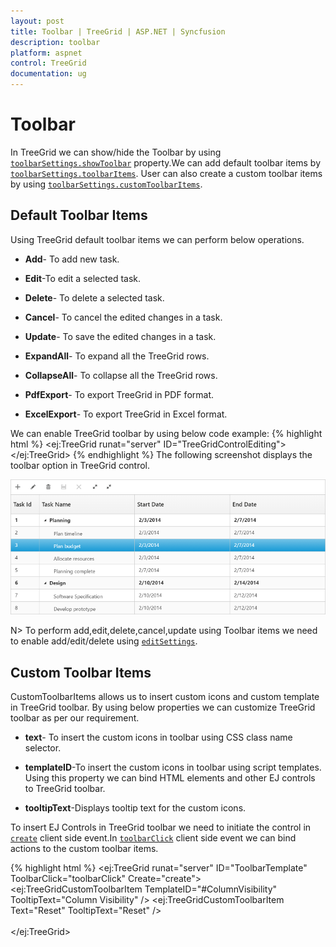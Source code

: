 ```yaml
---
layout: post
title: Toolbar | TreeGrid | ASP.NET | Syncfusion
description: toolbar
platform: aspnet
control: TreeGrid
documentation: ug
---
```

# Toolbar

In TreeGrid we can show/hide the Toolbar by using [`toolbarSettings.showToolbar`](https://help.syncfusion.com/api/js/ejtreegrid#members:toolbarsettings-showtoolbar "showToolbar") property.We can add default toolbar items by [`toolbarSettings.toolbarItems`](https://help.syncfusion.com/api/js/ejtreegrid#members:toolbarsettings-toolbaritems "toolbarItems"). User can also create a custom toolbar items by using [`toolbarSettings.customToolbarItems`](https://help.syncfusion.com/api/js/ejtreegrid#members:toolbarsettings-customToolbarItems "customToolbarItems").

## Default Toolbar Items
Using TreeGrid default toolbar items we can perform below operations.

* **Add**- To add new task.

* **Edit**-To edit a selected task.

* **Delete**- To delete a selected task.
		   
* **Cancel**- To cancel the edited changes in a task.
		   
* **Update**- To save the edited changes in a task.
		   
* **ExpandAll**- To expand all the TreeGrid rows.
		   
* **CollapseAll**- To collapse all the TreeGrid rows.
		   
* **PdfExport**- To export TreeGrid in PDF format.
		   
* **ExcelExport**- To export TreeGrid in Excel format.

We can enable TreeGrid toolbar by using below code example:
{% highlight html %}
     <ej:TreeGrid runat="server" ID="TreeGridControlEditing">         
            <ToolbarSettings ShowToolbar="true" ToolbarItems="add,edit,delete,update,cancel,expandAll,collapseAll,pdfExport,excelExport" />
     </ej:TreeGrid>
{% endhighlight %}
The following screenshot displays the toolbar option in TreeGrid control.

![](Toolbar_images/Toolbar_img1.png)

N> To perform add,edit,delete,cancel,update using Toolbar items we need to enable add/edit/delete using [`editSettings`](https://help.syncfusion.com/api/js/ejtreegrid#members:editsettings "editSettings").
  
## Custom Toolbar Items

CustomToolbarItems allows us to insert custom icons and custom template in TreeGrid toolbar. By using below properties we can customize TreeGrid toolbar as per our requirement.

* **text**- To insert the custom icons in toolbar using CSS class name selector.

* **templateID**-To insert the custom icons in toolbar using script templates. Using this property we can bind HTML elements and other EJ controls to TreeGrid toolbar.

* **tooltipText**-Displays tooltip text for the custom icons. 

To insert EJ Controls in TreeGrid toolbar we need to initiate the control in [`create`](https://help.syncfusion.com/api/js/ejtreegrid#events:create "create") client side event.In [`toolbarClick`](https://help.syncfusion.com/api/js/ejtreegrid#events:toolbarclick "toolbarclick") client side event we can bind actions to the custom toolbar items.

{% highlight html %}
   <ej:TreeGrid runat="server" ID="ToolbarTemplate" ToolbarClick="toolbarClick" Create="create">     
            <ToolbarSettings ShowToolbar="true">
                <CustomToolbarItems>
                   <ej:TreeGridCustomToolbarItem TemplateID="#ColumnVisibility" TooltipText="Column Visibility"  />
                   <ej:TreeGridCustomToolbarItem Text="Reset"  TooltipText="Reset"  />       
                </CustomToolbarItems>              
            </ToolbarSettings>
        </ej:TreeGrid>         
    <script id="ColumnVisibility" type="text/x-jsrender">
        <input id="dropdownContainer" />
    </script>
    <script type="text/javascript">     
        function toolbarClick(args) {
            if (args.itemName == "Reset") {
               //we can bind the custom actions here
            }
        }
	//Here we can append custom EJ controls
        function create(args) {            
            $("#dropdownContainer").ejDropDownList({          
            });
        }
    </script>
     <style type="text/css" class="cssStyles">
     	#ToolbarTemplate_ColumnVisibility {
            padding-top: 2px;
            padding-bottom: 0px;
        }

        .Reset:before {
            content: "\e677";
        }
    </style>
	{% endhighlight %}

   ![](Toolbar_images/Toolbar_img2.png)

[Click](https://asp.syncfusion.com/demos/web/treegrid/treegridtoolbartemplate.aspx) here to view the demo sample for custom toolbar item
